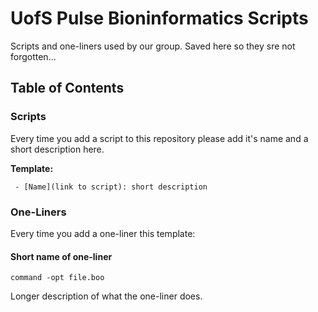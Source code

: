 # UofS Pulse Bioninformatics Scripts
Scripts and one-liners used by our group. Saved here so they sre not forgotten...

## Table of Contents

### Scripts
Every time you add a script to this repository please add it's name and a short description here.

**Template:**
```
 - [Name](link to script): short description
```

### One-Liners
Every time you add a one-liner this template:

#### Short name of one-liner
```
command -opt file.boo
```
Longer description of what the one-liner does.
